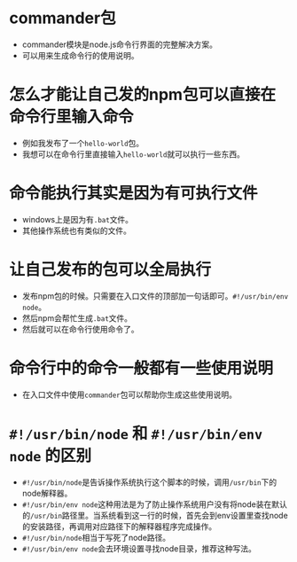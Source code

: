 # commander包
* commander模块是node.js命令行界面的完整解决方案。
* 可以用来生成命令行的使用说明。

# 怎么才能让自己发的npm包可以直接在命令行里输入命令
* 例如我发布了一个```hello-world```包。
* 我想可以在命令行里直接输入```hello-world```就可以执行一些东西。

# 命令能执行其实是因为有可执行文件
* windows上是因为有```.bat```文件。
* 其他操作系统也有类似的文件。

# 让自己发布的包可以全局执行
* 发布npm包的时候。只需要在入口文件的顶部加一句话即可。```#!/usr/bin/env node```。
* 然后npm会帮忙生成```.bat```文件。
* 然后就可以在命令行使用命令了。

# 命令行中的命令一般都有一些使用说明
* 在入口文件中使用```commander```包可以帮助你生成这些使用说明。

# ```#!/usr/bin/node``` 和 ```#!/usr/bin/env node``` 的区别
* ```#!/usr/bin/node```是告诉操作系统执行这个脚本的时候，调用```/usr/bin```下的node解释器。
* ```#!/usr/bin/env node```这种用法是为了防止操作系统用户没有将node装在默认的```/usr/bin```路径里。当系统看到这一行的时候，首先会到env设置里查找node的安装路径，再调用对应路径下的解释器程序完成操作。
* ```#!/usr/bin/node```相当于写死了node路径。
* ```#!/usr/bin/env node```会去环境设置寻找node目录，推荐这种写法。
